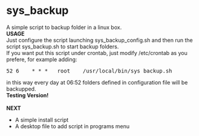 sys_backup
==========

A simple script to backup folder in a linux box.<br />
<b>USAGE</b><br />
Just configure the script launching sys_backup_config.sh and then run the script sys_backup.sh to start backup folders.<br />
If you want put this script under crontab, just modify /etc/crontab as you prefere, for example adding:<br />
<pre>
52 6    * * *   root    /usr/local/bin/sys_backup.sh
</pre>
in this way every day at 06:52 folders defined in configuration file will be backupped.<br />
<b>Testing Version!</b><br /><br />
<b>NEXT</b><br />
- A simple install script
- A desktop file to add script in programs menu

